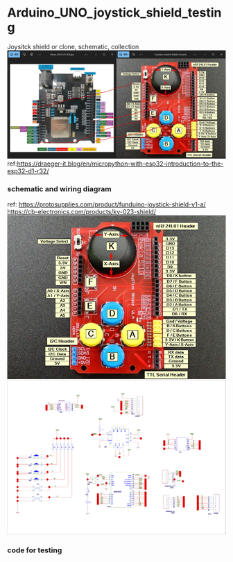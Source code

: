 # Arduino_UNO_joystick_shield_testing
Joysitck shield or clone, schematic, collection
![D1_R32_Joystick_shield_pin_mapping.JPG](D1_R32_Joystick_shield_pin_mapping.JPG)  
ref:https://draeger-it.blog/en/micropython-with-esp32-introduction-to-the-esp32-d1-r32/


### schematic and wiring diagram
ref:
https://protosupplies.com/product/funduino-joystick-shield-v1-a/  
https://cb-electronics.com/products/ky-023-shield/  
![Funduino-Joystick-Shield-Connections.jpg](Funduino-Joystick-Shield-Connections.jpg)  
![KY-023-Shield-PIC-2.png](KY-023-Shield-PIC-2.png)

### code for testing



  

